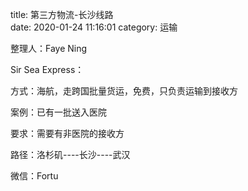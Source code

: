 title: 第三方物流-长沙线路  
date: 2020-01-24 11:16:01
category: 运输


整理人：Faye Ning 

 

Sir Sea Express： 

方式：海航，走跨国批量货运，免费，只负责运输到接收方 

案例：已有一批送入医院 

要求：需要有非医院的接收方 

路径：洛杉矶----长沙----武汉 

微信：Fortu
